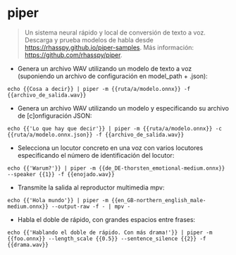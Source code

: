 # piper

> Un sistema neural rápido y local de conversión de texto a voz.
> Descarga y prueba modelos de habla desde <https://rhasspy.github.io/piper-samples>.
> Más información: <https://github.com/rhasspy/piper>.

- Genera un archivo WAV utilizando un modelo de texto a voz (suponiendo un archivo de configuración en model_path + .json):

`echo {{Cosa a decir}} | piper -m {{ruta/a/modelo.onnx}} -f {{archivo_de_salida.wav}}`

- Genera un archivo WAV utilizando un modelo y especificando su archivo de [c]onfiguración JSON:

`echo {{'Lo que hay que decir'}} | piper -m {{ruta/a/modelo.onnx}} -c {{ruta/a/modelo.onnx.json}} -f {{archivo_de_salida.wav}}`

- Selecciona un locutor concreto en una voz con varios locutores especificando el número de identificación del locutor:

`echo {{'Warum?'}} | piper -m {{de_DE-thorsten_emotional-medium.onnx}} --speaker {{1}} -f {{enojado.wav}}`

- Transmite la salida al reproductor multimedia mpv:

`echo {{'Hola mundo'}} | piper -m {{en_GB-northern_english_male-medium.onnx}} --output-raw -f - | mpv -`

- Habla el doble de rápido, con grandes espacios entre frases:

`echo {{'Hablando el doble de rápido. Con más drama!'}} | piper -m {{foo.onnx}} --length_scale {{0.5}} --sentence_silence {{2}} -f {{drama.wav}}`

